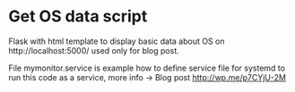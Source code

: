 # Get OS data script
Flask with html template to display basic data about OS on http://localhost:5000/ used only for blog post.

File mymonitor.service is example how to define service file for systemd to run this code as a service, more info -> Blog post http://wp.me/p7CYjU-2M



